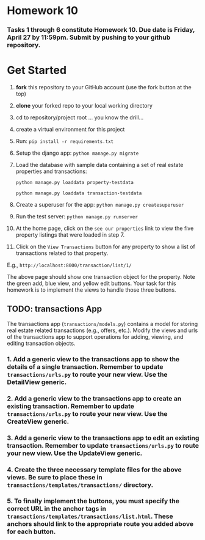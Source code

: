 Homework 10
====

### Tasks 1 through 6 constitute Homework 10. __Due date is Friday, April 27__ by 11:59pm. Submit by pushing to your github repository.

# Get Started
1. __fork__ this repository to your GitHub account (use the fork button at the top)
2. __clone__ your forked repo to your local working directory
3. cd to repository/project root
... you know the drill...
4. create a virtual environment for this project
5. Run: `pip install -r requirements.txt`
6. Setup the django app: `python manage.py migrate`
7. Load the database with sample data containing a set of real estate properties and transactions: 

    `python manage.py loaddata property-testdata`

    `python manage.py loaddata transaction-testdata`

8. Create a superuser for the app: `python manage.py createsuperuser`
9. Run the test server: `python manage.py runserver`
10. At the home page, click on the `see our properties` link to view the five property listings that were loaded in step 7.
11. Click on the `View Transactions` button for any property to show a list of transactions related to that property. 

E.g., `http://localhost:8000/transaction/list/1/`

The above page should show one transaction object for the property. Note the green add, blue view, and yellow edit buttons. Your task for this homework is to implement the views to handle those three buttons.

TODO: transactions App
----

The transactions app (`transactions/models.py`) contains a model for storing real estate related transactions (e.g., offers, etc.). Modify the views and urls of the transactions app to support operations for adding, viewing, and editing transaction objects.


### 1. Add a generic view to the transactions app to show the details of a single transaction. Remember to update `transactions/urls.py` to route your new view. Use the DetailView generic.

### 2. Add a generic view to the transactions app to create an existing transaction. Remember to update `transactions/urls.py` to route your new view. Use the CreateView generic.

### 3. Add a generic view to the transactions app to edit an existing transaction. Remember to update `transactions/urls.py` to route your new view. Use the UpdateView generic.

### 4. Create the three necessary template files for the above views. Be sure to place these in `transactions/templates/transactions/` directory.

### 5. To finally implement the buttons, you must specify the correct URL in the anchor tags in `transactions/templates/transactions/list.html`. These anchors should link to the appropriate route you added above for each button.








